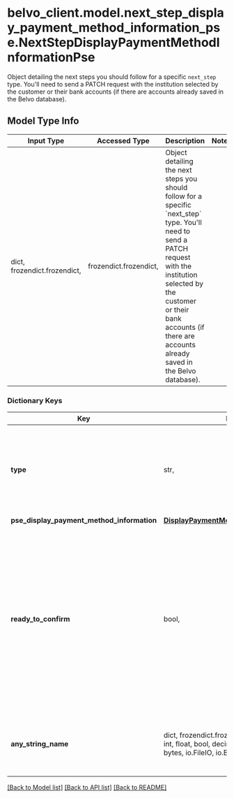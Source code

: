 # belvo_client.model.next_step_display_payment_method_information_pse.NextStepDisplayPaymentMethodInformationPse

Object detailing the next steps you should follow for a specific `next_step` type. You'll need to send a PATCH request with the institution selected by the customer or their bank accounts (if there are accounts already saved in the Belvo database).

## Model Type Info
Input Type | Accessed Type | Description | Notes
------------ | ------------- | ------------- | -------------
dict, frozendict.frozendict,  | frozendict.frozendict,  | Object detailing the next steps you should follow for a specific &#x60;next_step&#x60; type. You&#x27;ll need to send a PATCH request with the institution selected by the customer or their bank accounts (if there are accounts already saved in the Belvo database). | 

### Dictionary Keys
Key | Input Type | Accessed Type | Description | Notes
------------ | ------------- | ------------- | ------------- | -------------
**type** | str,  | str,  | The type of &#x60;next_step&#x60; you need to follow.  | [optional] must be one of ["pse_display_payment_method_information", "pse_display_credentials_required", "pse_display_needs_redirect", "pse_display_token_required", "pse_display_customer_bank_accounts", "pse_display_confirmation_required", "pse_display_payment_processing", "pse_display_payment_failed", "pse_display_payment_succeeded", ] 
**pse_display_payment_method_information** | [**DisplayPaymentMethodInformationContentPse**](DisplayPaymentMethodInformationContentPse.md) | [**DisplayPaymentMethodInformationContentPse**](DisplayPaymentMethodInformationContentPse.md) |  | [optional] 
**ready_to_confirm** | bool,  | BoolClass,  | Boolean that indicates whether the payment intent is ready to be confirmed.     **Note:** When the value is &#x60;true&#x60;, you&#x27;ll need to make a PATCH request sending through &#x60;confirm: true&#x60; to confirm the payment. | [optional] if omitted the server will use the default value of False
**any_string_name** | dict, frozendict.frozendict, str, date, datetime, int, float, bool, decimal.Decimal, None, list, tuple, bytes, io.FileIO, io.BufferedReader | frozendict.frozendict, str, BoolClass, decimal.Decimal, NoneClass, tuple, bytes, FileIO | any string name can be used but the value must be the correct type | [optional]

[[Back to Model list]](../../README.md#documentation-for-models) [[Back to API list]](../../README.md#documentation-for-api-endpoints) [[Back to README]](../../README.md)

